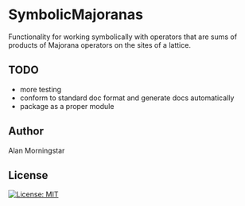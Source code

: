 # SymbolicMajoranas

Functionality for working symbolically with operators that are sums of products of Majorana operators on the sites of a lattice.

## TODO
- more testing
- conform to standard doc format and generate docs automatically
- package as a proper module

## Author

Alan Morningstar

## License

[![License: MIT](https://img.shields.io/badge/License-MIT-yellow.svg)](https://opensource.org/licenses/MIT)
